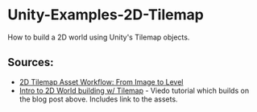 # Unity-Examples-2D-Tilemap

How to build a 2D world using Unity's Tilemap objects.

## Sources:

* [2D Tilemap Asset Workflow: From Image to Level](https://blogs.unity3d.com/2018/01/25/2d-tilemap-asset-workflow-from-image-to-level/)
* [Intro to 2D World building w/ Tilemap](https://unity3d.com/learn/tutorials/topics/2d-game-creation/intro-2d-world-building-w-tilemap) - Viedo tutorial which builds on the blog post above. Includes link to the assets.
